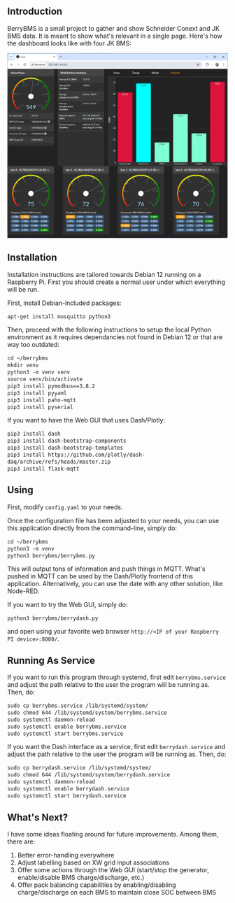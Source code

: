## Introduction

BerryBMS is a small project to gather and show Schneider Conext and JK BMS data. It is meant to show what's relevant in a single page. Here's how the dashboard looks like with four JK BMS:

![dashboard](./images/berrydash.png)

## Installation

Installation instructions are tailored towards Debian 12 running on a Raspberry Pi. First you should create a normal user under which everything will be run. 

First, install Debian-included packages:

```
apt-get install mosquitto python3
```

Then, proceed with the following instructions to setup the local Python environment as it requires dependancies not found in Debian 12 or that are way too outdated:

```
cd ~/berrybms
mkdir venv
python3 -m venv venv
source venv/bin/activate
pip3 install pymodbus==3.8.2
pip3 install pyyaml
pip3 install paho-mqtt
pip3 install pyserial
```

If you want to have the Web GUI that uses Dash/Plotly:

```
pip3 install dash
pip3 install dash-bootstrap-components
pip3 install dash-bootstrap-templates
pip3 install https://github.com/plotly/dash-daq/archive/refs/heads/master.zip
pip3 install flask-mqtt
```

## Using

First, modify `config.yaml` to your needs.

Once the configuration file has been adjusted to your needs, you can use this application directly from the command-line, simply do:

```
cd ~/berrybms
python3 -m venv
python3 berrybms/berrybms.py
```

This will output tons of information and push things in MQTT. What's pushed in MQTT can be used by the Dash/Plotly frontend of this application. Alternatively, you can use the date with any other solution, like Node-RED.

If you want to try the Web GUI, simply do:

```
python3 berrybms/berrydash.py
```

and open using your favorite web browser `http://<IP of your Raspberry PI device>:8080/`.

## Running As Service

If you want to run this program through systemd, first edit `berrybms.service` and adjust the path relative to the user the program will be running as. Then, do:

```
sudo cp berrybms.service /lib/systemd/system/
sudo chmod 644 /lib/systemd/system/berrybms.service
sudo systemctl daemon-reload
sudo systemctl enable berrybms.service
sudo systemctl start berrybms.service
```

If you want the Dash interface as a service, first edit `berrydash.service` and adjust the path relative to the user the program will be running as. Then, do:

```
sudo cp berrydash.service /lib/systemd/system/
sudo chmod 644 /lib/systemd/system/berrydash.service
sudo systemctl daemon-reload
sudo systemctl enable berrydash.service
sudo systemctl start berrydash.service
```

## What's Next?

I have some ideas floating around for future improvements. Among them, there are:

1. Better error-handling everywhere
2. Adjust labelling based on XW grid input associations
3. Offer some actions through the Web GUI (start/stop the generator, enable/disable BMS charge/discharge, etc.)
4. Offer pack balancing capabilities by enabling/disabling charge/discharge on each BMS to maintain close SOC between BMS